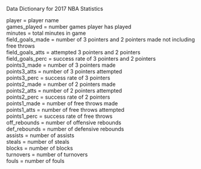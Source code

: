 Data Dictionary for 2017 NBA Statistics  
  
player = player name  
games_played = number games player has played  
minutes = total minutes in game  
field_goals_made = number of 3 pointers and 2 pointers made not including free throws  
field_goals_atts = attempted 3 pointers and 2 pointers  
field_goals_perc = success rate of 3 pointers and 2 pointers  
points3_made = number of 3 pointers made  
points3_atts = number of 3 pointers attempted  
points3_perc = success rate of 3 pointers  
points2_made = number of 2 pointers made  
points2_atts = number of 2 pointers attempted  
points2_perc = success rate of 2 pointers  
points1_made = number of free throws made  
points1_atts = number of free throws attempted  
points1_perc = success rate of free throws  
off_rebounds = number of offensive rebounds  
def_rebounds = number of defensive rebounds  
assists = number of assists  
steals = number of steals  
blocks = number of blocks  
turnovers = number of turnovers  
fouls = number of fouls  
